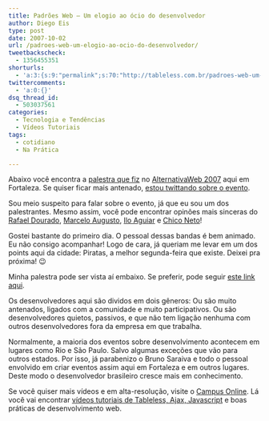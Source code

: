 ```yaml
---
title: Padrões Web – Um elogio ao ócio do desenvolvedor
author: Diego Eis
type: post
date: 2007-10-02
url: /padroes-web-um-elogio-ao-ocio-do-desenvolvedor/
tweetbackscheck:
  - 1356455351
shorturls:
  - 'a:3:{s:9:"permalink";s:70:"http://tableless.com.br/padroes-web-um-elogio-ao-ocio-do-desenvolvedor";s:7:"tinyurl";s:26:"http://tinyurl.com/3t7d6a9";s:4:"isgd";s:19:"http://is.gd/7MrJnP";}'
twittercomments:
  - 'a:0:{}'
dsq_thread_id:
  - 503037561
categories:
  - Tecnologia e Tendências
  - Vídeos Tutoriais
tags:
  - cotidiano
  - Na Prática

---
```

Abaixo você encontra a [palestra que fiz][1] no [AlternativaWeb 2007][2] aqui em Fortaleza. Se quiser ficar mais antenado, [estou twittando sobre o evento][3].

Sou meio suspeito para falar sobre o evento, já que eu sou um dos palestrantes. Mesmo assim, você pode encontrar opinões mais sinceras do [Rafael Dourado][4], [Marcelo Augusto][5], [Ilo Aguiar][6] e [Chico Neto][7]!

Gostei bastante do primeiro dia. O pessoal dessas bandas é bem animado. Eu não consigo acompanhar! Logo de cara, já queriam me levar em um dos points aqui da cidade: Piratas, a melhor segunda-feira que existe. Deixei pra próxima! 😉

Minha palestra pode ser vista aí embaixo. Se preferir, pode seguir [este link aqui][1].
  
Os desenvolvedores aqui são dividos em dois gêneros: Ou são muito antenados, ligados com a comunidade e muito participativos. Ou são desenvolvedores quietos, passivos, e que não tem ligação nenhuma com outros desenvolvedores fora da empresa em que trabalha.

Normalmente, a maioria dos eventos sobre desenvolvimento acontecem em lugares como Rio e São Paulo. Salvo algumas exceções que vão para outros estados. Por isso, já parabenizo o Bruno Saraiva e todo o pessoal envolvido em criar eventos assim aqui em Fortaleza e em outros lugares. Deste modo o desenvolvedor brasileiro cresce mais em conhecimento.



Se você quiser mais vídeos e em alta-resolução, visite o [Campus Online][8]. Lá você vai encontrar [vídeos tutoriais de Tableless, Ajax, Javascript][9] e boas práticas de desenvolvimento web.

 [1]: http://www.slideshare.net/diegoeis/padres-web-um-elogio-ao-cio-do-desenvolvedor/
 [2]: http://www.alternativaweb2007.com.br/
 [3]: http://twitter.com/diegoeis/
 [4]: http://www.netlus.com.br/alternativa-web-2007-1o-dia/
 [5]: http://www.teoriaglacial.com/2007/10/02/alternativa-web-2007-1o-dia
 [6]: http://verdesmares.globo.com/v3/canais/noticias.asp?codigo=194034&modulo=181
 [7]: http://www.netlus.com.br/alternativa-web-primeiramente/
 [8]: http://campus.visie.com.br/ "Vídeo aulas sobre Tableless e Ajax."
 [9]: http://campus.visie.com.br/ "Vídeos sobre Tableless e Ajax"